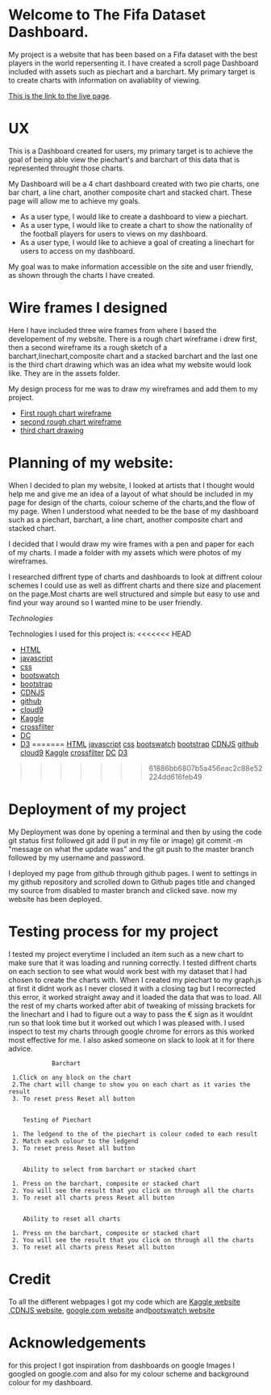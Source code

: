 # Welcome to The Fifa Dataset Dashboard. #

My project is a website that has been based on a Fifa dataset with the best players in the world repersenting it. 
I have created a scroll page Dashboard included with assets such as piechart and a barchart. My primary target
is to create charts with information on avaliablity of viewing. 


[This is the link to the live page](https://data-dashboard-noellebrowne.c9users.io/index.html).

# UX #

This is a Dashboard created for users, my primary target is to achieve the goal of being able view the piechart's and barchart of this data that is represented throught those charts.

My Dashboard will be a 4 chart dashboard created with two pie charts, one bar chart, a line chart, another composite chart and stacked chart.  These page will allow me to achieve my goals.

* As a user type, I would like to create a dashboard to view a piechart. 
* As a user type, I would like to create a chart to show the nationality of the football players for users to views on my dashboard. 
* As a user type, I would like to achieve a goal of creating a linechart for users to access on my dashboard. 


My goal was to make information accessible on the site and user friendly, as shown through the charts I have created.

# Wire frames I designed ### 

Here I have included three wire frames from where I based the developement of my website. 
There is a rough chart wireframe i drew first, then a second wireframe its a rough sketch of a barchart,linechart,composite chart and a stacked barchart and the last one is the third chart drawing which was an idea what my website would look like.
They are in the assets folder.

My design process for me was to draw my wireframes and add them to my project.

* [First rough chart wireframe](https://github.com/noellebrowne/data-dashboard/blob/master/assets/IMG_5466-1.jpg "Wireframe 1 - rough chart drawing")
* [second rough chart wireframe](https://github.com/noellebrowne/data-dashboard/blob/master/assets/IMG_5469.jpg "Wireframe 2 - first chart drawing")
* [third chart drawing](https://github.com/noellebrowne/data-dashboard/blob/master/assets/IMG_5467-1.jpg "Wireframe 3 - second chart drawing")

# Planning of my website: #

When I decided to plan my website, I looked at artists that I thought would help me and give me an idea of a layout of what should be included in my page for design of the charts, colour scheme of the charts,and the flow of my page.
When I understood what needed to be the base of my dashboard such as a piechart, barchart, a line chart, another composite chart and stacked chart. 

I decided that I would draw my wire frames with a pen and paper for each of my charts. I made a folder with my assets which were photos of my wireframes.

I researched diffrent type of charts and dashboards to look at diffrent colour schemes I could use as well as diffrent charts and there size and placement on the page.Most charts 
are well structured and simple but easy to use and find your way around so I wanted mine to be user friendly. 


*Technologies*

Technologies I used for this project is: 
<<<<<<< HEAD
* [HTML](https://en.wikipedia.org/wiki/HTML)
* [javascript](https://en.wikipedia.org/wiki/JavaScript)
* [css](https://en.wikipedia.org/wiki/Cascading_Style_Sheets)
* [bootswatch](https://bootswatch.com/3/journal/#buttons)
* [bootstrap](https://getbootstrap.com/docs/3.3/)
* [CDNJS](https://cdnjs.com/)
* [github](https://github.com/)
* [cloud9](https://c9.io/login)
* [Kaggle](https://www.kaggle.com/datasets)
* [crossfilter](https://cdnjs.com/libraries/crossfilter)
* [DC](https://cdnjs.com/libraries/dc)
* [D3](https://cdnjs.com/libraries/d3)
=======
[HTML](https://en.wikipedia.org/wiki/HTML)
[javascript](https://en.wikipedia.org/wiki/JavaScript)
[css](https://en.wikipedia.org/wiki/Cascading_Style_Sheets)
[bootswatch](https://bootswatch.com/3/journal/#buttons)
[bootstrap](https://getbootstrap.com/docs/3.3/)
[CDNJS](https://cdnjs.com/)
[github](https://github.com/)
[cloud9](https://c9.io/login)
[Kaggle](https://www.kaggle.com/datasets)
[crossfilter](https://cdnjs.com/libraries/crossfilter)
[DC](https://cdnjs.com/libraries/dc)
[D3](https://cdnjs.com/libraries/d3)

>>>>>>> 61886bb6807b5a456eac2c88e52224dd616feb49

# Deployment of my project #

My Deployment was done by opening a terminal and then by using the code git status first followed git add (I put in my file or image) git commit -m "message on what the update was"
and the git push to the master branch followed by my username and password.
 
I deployed my page from github through github pages. I went to settings in my github repository and scrolled down to Github pages title and changed my source from disabled
to master branch and clicked save. now my website has been deployed.


# Testing process for my project #


I tested my project everytime I included an item such as a new chart to make sure that it was loading and running correctly. 
I tested diffrent charts on each section to see what would work best with my dataset that I had chosen to create the charts with.
When I created my piechart to my graph.js at first it didnt work as I never closed it with a closing tag but I recorrected this error, it worked straight away and it loaded the data that was to load. 
All the rest of my charts worked after abit of tweaking of missing brackets for the linechart and I had to figure out a way to pass the € sign as it wouldnt run so that look time but it worked out which I was pleased with.
I used inspect to test my charts through google chrome for errors as this worked most effective for me.
I also asked someone on slack to look at it for there advice.

                Barchart

     1.Click on any block on the chart
     2.The chart will change to show you on each chart as it varies the result
     3. To reset press Reset all button
     
     
        Testing of Piechart
         
     1. The ledgend to the of the piechart is colour coded to each result
     2. Match each colour to the ledgend
     3. To reset press Reset all button
     
     
        Ability to select from barchart or stacked chart
         
     1. Press on the barchart, composite or stacked chart
     2. You will see the result that you click on through all the charts
     3. To reset all charts press Reset all button
     
     
        Ability to reset all charts
         
     1. Press on the barchart, composite or stacked chart
     2. You will see the result that you click on through all the charts
     3. To reset all charts press Reset all button
     
     
     
     
# Credit # 
To all the different webpages I got my code which are [Kaggle website](https://www.kaggle.com/datasets "Kaggle Dataset website")
,[CDNJS website](https://cdnjs.com/ "cdnjs webpage"), [google.com website](https://www.google.com/ "Google") and[bootswatch website](https://bootswatch.com/3/ "bootswatch")


# Acknowledgements #
 for this project I got inspiration from dashboards on google Images I googled on google.com and also for my colour scheme and background colour for my dashboard.





